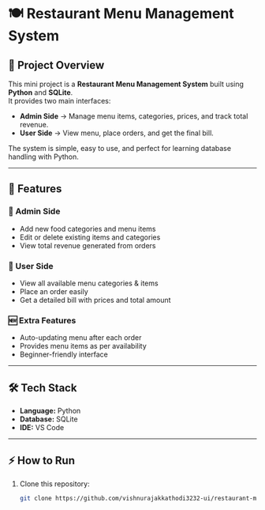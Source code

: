 # 🍽️ Restaurant Menu Management System  

## 📌 Project Overview  
This mini project is a **Restaurant Menu Management System** built using **Python** and **SQLite**.  
It provides two main interfaces:  
- **Admin Side** → Manage menu items, categories, prices, and track total revenue.  
- **User Side** → View menu, place orders, and get the final bill.  

The system is simple, easy to use, and perfect for learning database handling with Python.  

---

## 🚀 Features  

### 🔹 Admin Side  
- Add new food categories and menu items  
- Edit or delete existing items and categories  
- View total revenue generated from orders  

### 🔹 User Side  
- View all available menu categories & items  
- Place an order easily  
- Get a detailed bill with prices and total amount  

### 🆕 Extra Features  
- Auto-updating menu after each order  
- Provides menu items as per availability  
- Beginner-friendly interface  

---

## 🛠️ Tech Stack  
- **Language:** Python  
- **Database:** SQLite  
- **IDE:** VS Code 

---

## ⚡ How to Run  
1. Clone this repository:  
   ```bash
   git clone https://github.com/vishnurajakkathodi3232-ui/restaurant-menu-system.git
